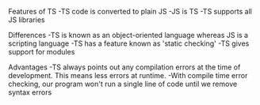 Features of TS
-TS code is converted to plain JS
-JS is TS
-TS supports all JS libraries

Differences
-TS is known as an object-oriented language whereas JS is a scripting language
-TS has a feature known as 'static checking'
-TS gives support for modules

Advantages
-TS always points out any compilation errors at the time of development. This means less errors at runtime.
-With compile time error checking, our program won't run a single line of code until we remove syntax errors